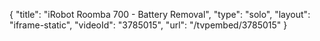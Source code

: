 {
    "title": "iRobot Roomba 700 - Battery Removal",
    "type": "solo",
    "layout": "iframe-static",
    "videoId": "3785015",
    "url": "\/tvpembed\/3785015"
}